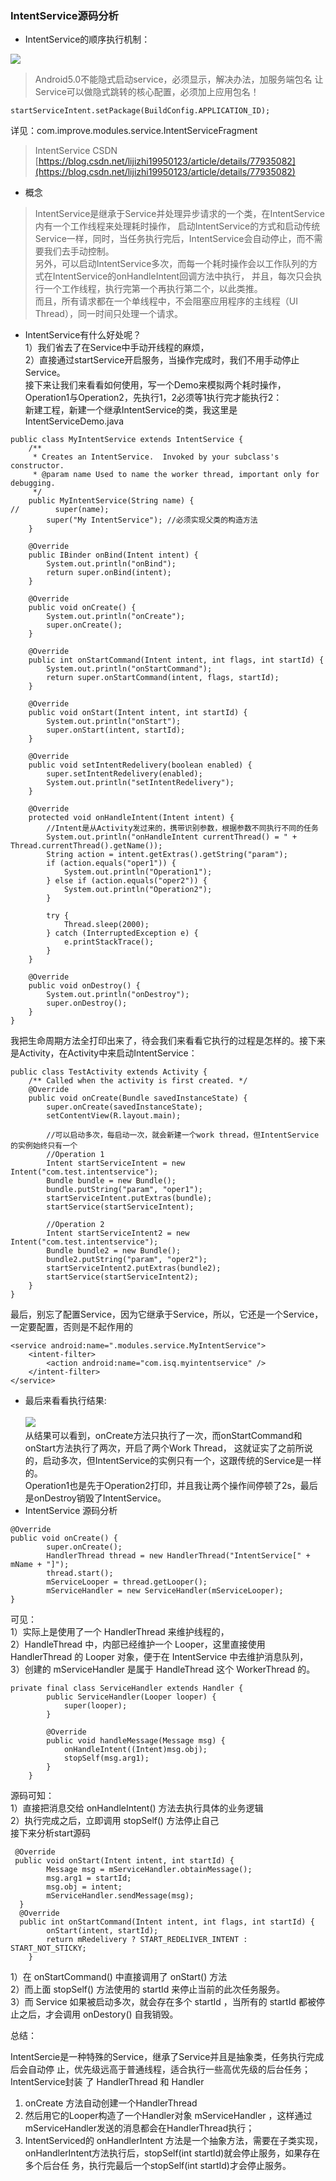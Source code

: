 ### IntentService源码分析
- IntentService的顺序执行机制：

![](images/IntentService顺序执行机制.png)

> Android5.0不能隐式启动service，必须显示，解决办法，加服务端包名
让Service可以做隐式跳转的核心配置，必须加上应用包名！
```
startServiceIntent.setPackage(BuildConfig.APPLICATION_ID);
```
详见：com.improve.modules.service.IntentServiceFragment
> IntentService CSDN [https://blog.csdn.net/lijizhi19950123/article/details/77935082](https://blog.csdn.net/lijizhi19950123/article/details/77935082)

- 概念
> IntentService是继承于Service并处理异步请求的一个类，在IntentService内有一个工作线程来处理耗时操作，
启动IntentService的方式和启动传统Service一样，同时，当任务执行完后，IntentService会自动停止，而不需要我们去手动控制。<br>
另外，可以启动IntentService多次，而每一个耗时操作会以工作队列的方式在IntentService的onHandleIntent回调方法中执行，
并且，每次只会执行一个工作线程，执行完第一个再执行第二个，以此类推。 <br>
而且，所有请求都在一个单线程中，不会阻塞应用程序的主线程（UI Thread），同一时间只处理一个请求。

- IntentService有什么好处呢？<br>
1）我们省去了在Service中手动开线程的麻烦，<br>
2）直接通过startService开启服务，当操作完成时，我们不用手动停止Service。<br>
接下来让我们来看看如何使用，写一个Demo来模拟两个耗时操作，Operation1与Operation2，先执行1，2必须等1执行完才能执行2：<br>
新建工程，新建一个继承IntentService的类，我这里是IntentServiceDemo.java <br>
```
public class MyIntentService extends IntentService {
    /**
     * Creates an IntentService.  Invoked by your subclass's constructor.
     * @param name Used to name the worker thread, important only for debugging.
     */
    public MyIntentService(String name) {
//        super(name);
        super("My IntentService"); //必须实现父类的构造方法
    }

    @Override
    public IBinder onBind(Intent intent) {
        System.out.println("onBind");
        return super.onBind(intent);
    }

    @Override
    public void onCreate() {
        System.out.println("onCreate");
        super.onCreate();
    }

    @Override
    public int onStartCommand(Intent intent, int flags, int startId) {
        System.out.println("onStartCommand");
        return super.onStartCommand(intent, flags, startId);
    }

    @Override
    public void onStart(Intent intent, int startId) {
        System.out.println("onStart");
        super.onStart(intent, startId);
    }

    @Override
    public void setIntentRedelivery(boolean enabled) {
        super.setIntentRedelivery(enabled);
        System.out.println("setIntentRedelivery");
    }

    @Override
    protected void onHandleIntent(Intent intent) {
        //Intent是从Activity发过来的，携带识别参数，根据参数不同执行不同的任务
        System.out.println("onHandleIntent currentThread() = " + Thread.currentThread().getName());
        String action = intent.getExtras().getString("param");
        if (action.equals("oper1")) {
            System.out.println("Operation1");
        } else if (action.equals("oper2")) {
            System.out.println("Operation2");
        }

        try {
            Thread.sleep(2000);
        } catch (InterruptedException e) {
            e.printStackTrace();
        }
    }

    @Override
    public void onDestroy() {
        System.out.println("onDestroy");
        super.onDestroy();
    }
}
```
我把生命周期方法全打印出来了，待会我们来看看它执行的过程是怎样的。接下来是Activity，在Activity中来启动IntentService：
```
public class TestActivity extends Activity {
    /** Called when the activity is first created. */
    @Override
    public void onCreate(Bundle savedInstanceState) {
        super.onCreate(savedInstanceState);
        setContentView(R.layout.main);

        //可以启动多次，每启动一次，就会新建一个work thread，但IntentService的实例始终只有一个
        //Operation 1
        Intent startServiceIntent = new Intent("com.test.intentservice");
        Bundle bundle = new Bundle();
        bundle.putString("param", "oper1");
        startServiceIntent.putExtras(bundle);
        startService(startServiceIntent);

        //Operation 2
        Intent startServiceIntent2 = new Intent("com.test.intentservice");
        Bundle bundle2 = new Bundle();
        bundle2.putString("param", "oper2");
        startServiceIntent2.putExtras(bundle2);
        startService(startServiceIntent2);
    }
}
```
最后，别忘了配置Service，因为它继承于Service，所以，它还是一个Service，一定要配置，否则是不起作用的
```
<service android:name=".modules.service.MyIntentService">
    <intent-filter>
        <action android:name="com.isq.myintentservice" />
    </intent-filter>
</service>
```
- 最后来看看执行结果: <br><br>
![](.\images\IntentService源码.png) <br>
从结果可以看到，onCreate方法只执行了一次，而onStartCommand和onStart方法执行了两次，开启了两个Work Thread，
这就证实了之前所说的，启动多次，但IntentService的实例只有一个，这跟传统的Service是一样的。<br>
Operation1也是先于Operation2打印，并且我让两个操作间停顿了2s，最后是onDestroy销毁了IntentService。
- IntentService 源码分析 <br>
```
@Override
public void onCreate() {
        super.onCreate();
        HandlerThread thread = new HandlerThread("IntentService[" + mName + "]");
        thread.start();
        mServiceLooper = thread.getLooper();
        mServiceHandler = new ServiceHandler(mServiceLooper);
}
```
可见：<br>
1）实际上是使用了一个 HandlerThread 来维护线程的，<br>
2）HandleThread 中，内部已经维护一个 Looper，这里直接使用 HandlerThread 的 Looper 对象，便于在 IntentService 中去维护消息队列，<br>
3）创建的 mServiceHandler 是属于 HandleThread 这个 WorkerThread 的。<br>
```
private final class ServiceHandler extends Handler {
        public ServiceHandler(Looper looper) {
            super(looper);
        }

        @Override
        public void handleMessage(Message msg) {
            onHandleIntent((Intent)msg.obj);
            stopSelf(msg.arg1);
        }
    }
```
源码可知：<br>
1）直接把消息交给 onHandleIntent() 方法去执行具体的业务逻辑 <br>
2）执行完成之后，立即调用 stopSelf() 方法停止自己 <br>
接下来分析start源码
```
 @Override
 public void onStart(Intent intent, int startId) {
        Message msg = mServiceHandler.obtainMessage();
        msg.arg1 = startId;
        msg.obj = intent;
        mServiceHandler.sendMessage(msg);
  }
  @Override
  public int onStartCommand(Intent intent, int flags, int startId) {
        onStart(intent, startId);
        return mRedelivery ? START_REDELIVER_INTENT : START_NOT_STICKY;
    }
```
1）在 onStartCommand() 中直接调用了 onStart() 方法 <br>
2）而上面 stopSelf() 方法使用的 startId 来停止当前的此次任务服务。 <br>
3）而 Service 如果被启动多次，就会存在多个 startId ，当所有的 startId 都被停止之后，才会调用 onDestory() 自我销毁。<br>

总结：

IntentSercie是一种特殊的Service，继承了Service并且是抽象类，任务执行完成后会自动停
止，优先级远高于普通线程，适合执行一些高优先级的后台任务； IntentService封装
了 HandlerThread 和 Handler
1. onCreate 方法自动创建一个HandlerThread
2. 然后用它的Looper构造了一个Handler对象 mServiceHandler ，这样通过mServiceHandler发送的消息都会在HandlerThread执行；
3. IntentServiced的 onHandlerIntent 方法是一个抽象方法，需要在子类实现，
onHandlerIntent方法执行后，stopSelf(int startId)就会停止服务，如果存在多个后台任
务，执行完最后一个stopSelf(int startId)才会停止服务。